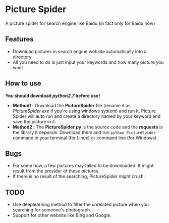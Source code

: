 # Picture Spider

A picture spider for search engine like Baidu (in fact only for Baidu now)

## Features

+ Download pictures in search engine website automatically into a directory
+ All you need to do is just input your keywords and how many picture you want

## How to use

**You should download _python2.7_ before use!**

+ **Method1 :** Download the **PictureSpider** file (rename it as _PictureSpider.exe_ if you're using windows system) and run it. Picture Spider will auto run and create a directory named by your keyword and save the picture in it.
+ **Method2 :** The **PictureSpider.py** is the source code and the **requests** is the library it depends. Download them and run `python PictureSpider` command in your terminal (for Linux) or command line (for Windows).

## Bugs

+ For some how, a few pictures may failed to be downloaded. It might result from the provider of these pictures.
+ If there is no result of the searching, PictureSpider might crush.

## TODO

+ Use deeplearning method to filter the unrelated picture when you searching for someone's photograph.
+ Support for other website like Bing and Google.

